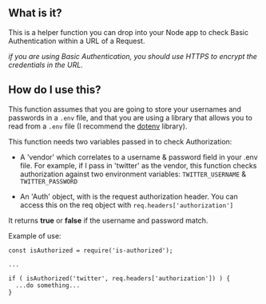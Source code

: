 ## What is it?
This is a helper function you can drop into your Node app to check Basic Authentication within a URL of a Request. 

  *if you are using Basic Authentication, you should use HTTPS to encrypt the credentials in the URL.*

## How do I use this?
This function assumes that you are going to store your usernames and passwords in a `.env` file, and that you are using a library that allows you to read from a `.env` file (I recommend the [dotenv](https://github.com/motdotla/dotenv) library).

This function needs two variables passed in to check Authorization:

* A 'vendor' which correlates to a username & password field in your .env file. 
For example, if I pass in 'twitter' as the vendor, this function checks authorization against two environment variables: `TWITTER_USERNAME` & `TWITTER_PASSWORD`

* An 'Auth' object, with is the request authorization header. You can access this on the req object with `req.headers['authorization']`


It returns **true** or **false** if the username and password match.

Example of use:

    const isAuthorized = require('is-authorized');
    
    ...
    
    if ( isAuthorized('twitter', req.headers['authorization']) ) {
      ...do something... 
    }

